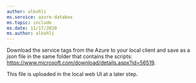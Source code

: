 ```yaml
---
author: alkohli
ms.service: azure-databox
ms.topic: include
ms.date: 11/17/2020
ms.author: alkohli
---
```


Download the service tags from the Azure to your local client and save as a *json* file in the same folder that contains the scripts: https://www.microsoft.com/download/details.aspx?id=56519. 

This file is uploaded in the local web UI at a later step. 
